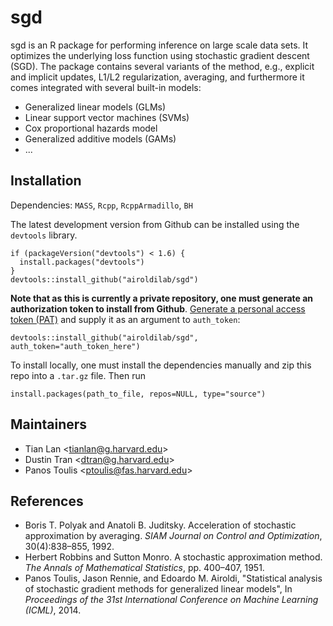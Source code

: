 # sgd

sgd is an R package for performing inference on large scale data sets. It
optimizes the underlying loss function using stochastic gradient descent (SGD).
The package contains several variants of the method, e.g., explicit and implicit
updates, L1/L2 regularization, averaging, and furthermore it comes integrated
with several built-in models:

* Generalized linear models (GLMs)
* Linear support vector machines (SVMs)
* Cox proportional hazards model
* Generalized additive models (GAMs)
* ...

## Installation
Dependencies: `MASS`, `Rcpp`, `RcppArmadillo`, `BH`

The latest development version from Github can be installed using the `devtools`
library.
```{R}
if (packageVersion("devtools") < 1.6) {
  install.packages("devtools")
}
devtools::install_github("airoldilab/sgd")
```
**Note that as this is currently a private repository, one must generate an
authorization token to install from Github**. [Generate a personal access token
(PAT)](https://github.com/settings/applications) and supply it as an argument to
`auth_token`:
```{R}
devtools::install_github("airoldilab/sgd", auth_token="auth_token_here")
```

To install locally, one must install the dependencies manually and zip this repo
into a `.tar.gz` file. Then run
```{R}
install.packages(path_to_file, repos=NULL, type="source")
```

## Maintainers
* Tian Lan \<tianlan@g.harvard.edu\>
* Dustin Tran \<dtran@g.harvard.edu\>
* Panos Toulis \<ptoulis@fas.harvard.edu\>

## References
* Boris T. Polyak and Anatoli B. Juditsky. Acceleration of stochastic
  approximation by averaging. _SIAM Journal on Control and Optimization_,
  30(4):838–855, 1992.
* Herbert Robbins and Sutton Monro. A stochastic approximation method. _The
  Annals of Mathematical Statistics_, pp. 400–407, 1951.
* Panos Toulis, Jason Rennie, and Edoardo M. Airoldi, "Statistical analysis of
  stochastic gradient methods for generalized linear models", In _Proceedings of
  the 31st International Conference on Machine Learning (ICML)_, 2014.
